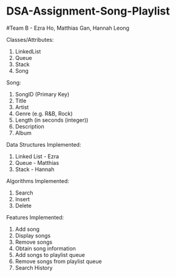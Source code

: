 # DSA-Assignment-Song-Playlist
#Team B - Ezra Ho, Matthias Gan, Hannah Leong

Classes/Attributes:
1. LinkedList
2. Queue
3. Stack
4. Song
 
Song: 
1. SongID (Primary Key) 
2. Title 
3. Artist 
4. Genre (e.g. R&B, Rock)  
5. Length (in seconds (integer)) 
6. Description
7. Album

Data Structures Implemented:
1. Linked List - Ezra
2. Queue - Matthias
3. Stack - Hannah

Algorithms Implemented:
1. Search
2. Insert
3. Delete

Features Implemented: 
1. Add song
2. Display songs
3. Remove songs
4. Obtain song information
5. Add songs to playlist queue
6. Remove songs from playlist queue
7. Search History
